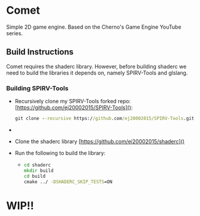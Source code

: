 # Comet
Simple 2D game engine. Based on the Cherno's Game Engine YouTube series.

## Build Instructions

Comet requires the shaderc library. However, before building shaderc we need to build the libraries it depends on, namely SPIRV-Tools and glslang.

### Building SPIRV-Tools

- Recursively clone my SPIRV-Tools forked repo: [https://github.com/ej20002015/SPIRV-Tools]():
  ```bat
  git clone --recursive https://github.com/ej20002015/SPIRV-Tools.git
  ```
- 

- Clone the shaderc library [https://github.com/ej20002015/shaderc]()
- Run the following to build the library:
  - ```bat
    cd shaderc
    mkdir build
    cd build 
    cmake ../ -DSHADERC_SKIP_TESTS=ON
    ```

# WIP!!
  
